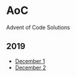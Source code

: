 # AoC
Advent of Code Solutions

## 2019

* [December 1](2019/01/)
* [December 2](2019/02/)
<!-- * [December 3](2019/03/) -->
<!-- * [December 4](2019/04/) -->
<!-- * [December 5](2019/05/) -->
<!-- * [December 6](2019/06/) -->
<!-- * [December 7](2019/07/) -->
<!-- * [December 8](2019/08/) -->
<!-- * [December 9](2019/09/) -->
<!-- * [December 10](2019/010/) -->
<!-- * [December 11](2019/011/) -->
<!-- * [December 12](2019/012/) -->
<!-- * [December 13](2019/013/) -->
<!-- * [December 14](2019/014/) -->
<!-- * [December 15](2019/015/) -->
<!-- * [December 16](2019/016/) -->
<!-- * [December 17](2019/017/) -->
<!-- * [December 18](2019/018/) -->
<!-- * [December 19](2019/019/) -->
<!-- * [December 20](2019/020/) -->
<!-- * [December 21](2019/021/) -->
<!-- * [December 22](2019/022/) -->
<!-- * [December 23](2019/023/) -->
<!-- * [December 24](2019/024/) -->
<!-- * [December 25](2019/025/) -->
